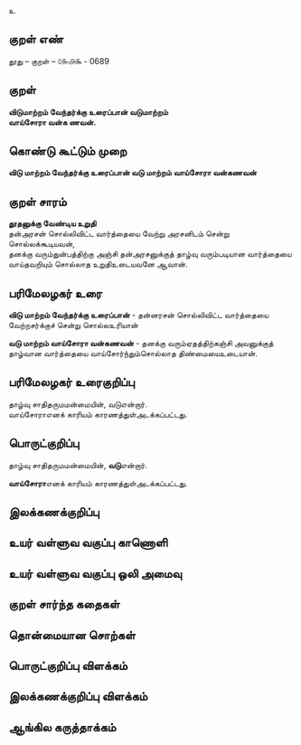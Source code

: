 உ

## குறள் எண் 

தூது – குறள் – ௦௬௮௯ - 0689  

## குறள் 

**விடுமாற்றம் வேந்தர்க்கு உரைப்பான் வடுமாற்றம்  
வாய்சோரா வன்க ணவன்.**  

## கொண்டு கூட்டும் முறை

**விடு மாற்றம் வேந்தர்க்கு உரைப்பான் வடு மாற்றம் வாய்சோரா வன்கணவன்**

## குறள் சாரம் 

**தூதனுக்கு வேண்டிய உறுதி**  
தன்அரசன் சொல்லிவிட்ட வார்த்தையை வேற்று அரசனிடம் சென்று சொல்லக்கூடியவன்,   
தனக்கு வரும்துன்பத்திற்கு அஞ்சி தன்அரசனுக்குத் தாழ்வு வரும்படியான வார்த்தையை வாய்தவறியும் சொல்லாத உறுதிஉடையவனே ஆவான்.  

## பரிமேலழகர் உரை

**விடு மாற்றம் வேந்தர்க்கு உரைப்பான்** - தன்னரசன் சொல்லிவிட்ட வார்த்தையை வேற்றசர்க்குச் சென்று சொல்லஉரியான்  

**வடு மாற்றம் வாய்சோரா வன்கணவன்** - தனக்கு வரும்ஏதத்திற்கஞ்சி அவனுக்குத் தாழ்வான வார்த்தையை வாய்சோர்ந்தும்சொல்லாத திண்மையைஉடையான். 

## பரிமேலழகர் உரைகுறிப்பு   

தாழ்வு சாதிதருமமன்மையின், வடுஎன்றார்.   
வாய்சோராஎனக் காரியம் காரணத்துள்அடக்கப்பட்டது.    

## பொருட்குறிப்பு 

தாழ்வு சாதிதருமமன்மையின், **வடு**என்றார்.    

**வாய்சோரா**எனக் காரியம் காரணத்துள்அடக்கப்பட்டது.      

## இலக்கணக்குறிப்பு  


## உயர் வள்ளுவ வகுப்பு காணொளி


## உயர் வள்ளுவ வகுப்பு ஒலி அமைவு 

 
## குறள் சார்ந்த கதைகள் 


## தொன்மையான சொற்கள்


## பொருட்குறிப்பு விளக்கம்


## இலக்கணக்குறிப்பு விளக்கம்


## ஆங்கில கருத்தாக்கம் 


